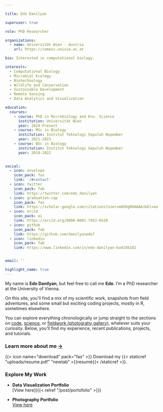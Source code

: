 ```yaml
---

title: Edo Danilyan

superuser: true

role: PhD Researcher

organizations:
  - name: Universität Wien - Austria
    url: https://cemess.univie.ac.at

bio: Interested in computational biology.

interests:
  - Computational Biology
  - Microbial Ecology
  - Biotechnology
  - Wildlife and Conservation
  - Sustainable Development
  - Remote Sensing
  - Data Analytics and Visualization

education:
  courses:
    - course: PhD in Microbiology and Env. Science
      institution: Universität Wien
      year: 2024-Present
    - course: MSc in Biology
      institution: Institut Teknologi Sepuluh Nopember
      year: 2021-2023
    - course: BSc in Biology
      institution: Institut Teknologi Sepuluh Nopember
      year: 2018-2022
    

social:
  - icon: envelope
    icon_pack: fas
    link: '/#contact'
  - icon: twitter
    icon_pack: fab
    link: https://twitter.com/edo_danilyan
  - icon: graduation-cap 
    icon_pack: fas
    link: https://scholar.google.com/citations?user=mAVDgR0AAAAJ&hl=en
  - icon: orcid
    icon_pack: ai
    link: https://orcid.org/0000-0001-7453-0520
  - icon: github
    icon_pack: fab
    link: https://github.com/danilyanedo7
  - icon: linkedin
    icon_pack: fab
    link: https://www.linkedin.com/in/edo-danilyan-6a418b182


email: ''

highlight_name: true
---
```

My name is **Edo Danilyan**, but feel free to call me **Edo**. I’m a PhD researcher at the University of Vienna. 

On this site, you'll find a mix of my scientific work, snapshots from field adventures, and some small but exciting coding projects, mostly in R, sometimes elsewhere. 

You can explore everything chronologically or jump straight to the sections on [code](/tag/r/), [science](/tag/research/), or [fieldwork (photograhy gallery)](https://danilyan.myportfolio.com/), whatever suits your curiosity. Below, you’ll find my experience, recent publications, projects, and tutorials.

### Learn more about me [→](/post/aboutme)

{{< icon name="download" pack="fas" >}} Download my {{< staticref "uploads/resume.pdf" "newtab" >}}resumé{{< /staticref >}}. 

### Explore My Work

- **Data Visualization Portfolio**  
  [View here]({{< relref "/post/portofolio" >}})

- **Photography Portfolio**  
  [View here](https://danilyan.myportfolio.com)




